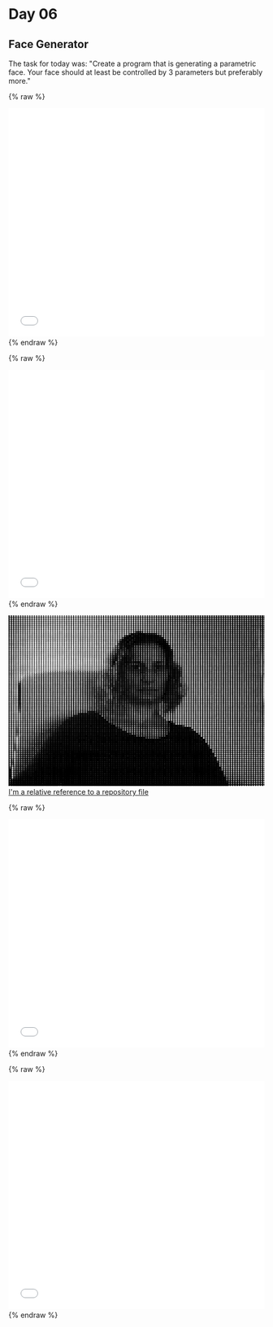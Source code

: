 # Day 06

## Face Generator

The task for today was: "Create a program that is generating a parametric face. Your face should at least be controlled by 3 parameters but preferably more." 

{% raw %}
<iframe src="content\day06\faces_v1_ascii\index.html" width="100%" height="450" frameborder="no"></iframe>
{% endraw %}

{% raw %}
<iframe src="content\day06\faces_v2_circles\index.html" width="100%" height="450" frameborder="no"></iframe>
{% endraw %}

![Example Image](content/day06/01/img.png)
[I'm a relative reference to a repository file](content/day06/01/faces_v3_camera)

{% raw %}
<iframe src="content\day06\faces_v4_3D\index.html" width="100%" height="450" frameborder="no"></iframe>
{% endraw %}

{% raw %}
<iframe src="content\day06\faces_v5_3D\index.html" width="100%" height="450" frameborder="no"></iframe>
{% endraw %}